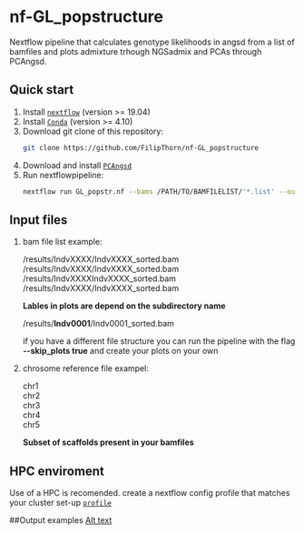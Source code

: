 # nf-GL_popstructure
Nextflow pipeline that calculates genotype likelihoods in angsd from a list of bamfiles and plots admixture trhough NGSadmix and PCAs through PCAngsd.

## Quick start
1) Install [`nextflow`](https://www.nextflow.io/) (version >= 19.04)
2) Install [`Conda`](https://conda.io/miniconda.html) (version >= 4.10) 
3) Download git clone of this repository:
   ```bash
   git clone https://github.com/FilipThorn/nf-GL_popstructure
   ```
4) Download and install [`PCAngsd`](https://github.com/Rosemeis/pcangsd)
5) Run nextflowpipeline:
   ```bash
   nextflow run GL_popstr.nf --bams /PATH/TO/BAMFILELIST/'*.list' --outdir /PATH/TO/RESULTS/ --chr_ref /PATH/TO/CHRSOMELIST
   ```
## Input files

1)  bam file list example: 
    
    /results/IndvXXXX/IndvXXXX_sorted.bam<br> 
    /results/IndvXXXX/IndvXXXX_sorted.bam<br> 
    /results/IndvXXXXIndvXXXX_sorted.bam<br> 
    /results/IndvXXXX/IndvXXXX_sorted.bam<br> 

    **Lables in plots are depend on the subdirectory name**
    
    /results/**Indv0001**/Indv0001_sorted.bam<br> 
    
    if you have a different file structure you can run the pipeline with the flag **--skip_plots true** and create your plots on your own
    
2) chrosome reference file exampel:
  
   chr1<br> 
   chr2<br> 
   chr3<br> 
   chr4<br> 
   chr5<br> 
 
   **Subset of scaffolds present in your bamfiles** 
 
 
 ## HPC enviroment
 Use of a HPC is recomended. create a nextflow config profile that matches your cluster set-up [`profile`]( https://www.nextflow.io/docs/latest/config.html#config-profiles)
 
 
##Output examples 
[Alt text](/example_plots/AsteAmay_NGSadmix_k2.png?raw=true)

  
